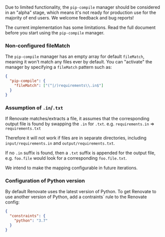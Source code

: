 Due to limited functionality, the `pip-compile` manager should be considered in an "alpha" stage, which means it's not ready for production use for the majority of end users.
We welcome feedback and bug reports!

The current implementation has some limitations.
Read the full document before you start using the `pip-compile` manager.

### Non-configured fileMatch

The `pip-compile` manager has an empty array for default `fileMatch`, meaning it won't match any files ever by default.
You can "activate" the manager by specifying a `fileMatch` pattern such as:

```json
{
  "pip-compile": {
    "fileMatch": ["(^|/)requirements\\.in$"]
  }
}
```

### Assumption of `.in`/`.txt`

If Renovate matches/extracts a file, it assumes that the corresponding output file is found by swapping the `.in` for `.txt`.
e.g. `requirements.in` => `requirements.txt`

Therefore it will not work if files are in separate directories, including `input/requirements.in` and `output/requirements.txt`.

If no `.in` suffix is found, then a `.txt` suffix is appended for the output file, e.g. `foo.file` would look for a corresponding `foo.file.txt`.

We intend to make the mapping configurable in future iterations.

### Configuration of Python version

By default Renovate uses the latest version of Python.
To get Renovate to use another version of Python, add a contraints` rule to the Renovate config:

```json
{
  "constraints": {
    "python": "3.7"
  }
}
```
